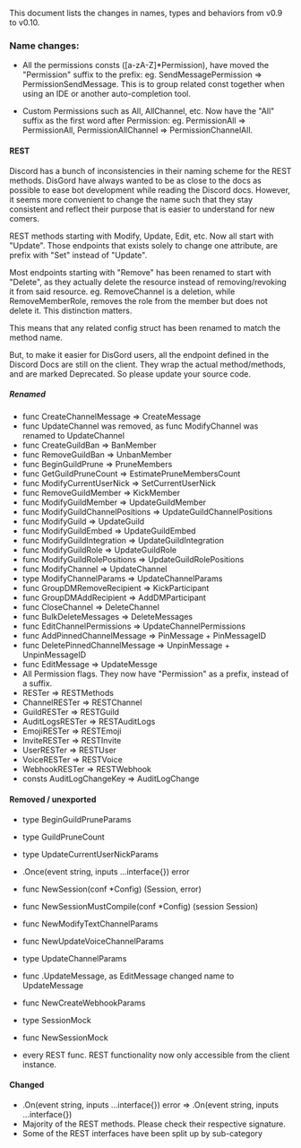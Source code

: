 This document lists the changes in names, types and behaviors from v0.9 to v0.10.


### Name changes:

 - All the permissions consts ([a-zA-Z]*Permission), have moved the "Permission" suffix to the prefix: eg. SendMessagePermission => PermissionSendMessage.
 This is to group related const together when using an IDE or another auto-completion tool.
 
 - Custom Permissions such as All, AllChannel, etc. Now have the "All" suffix as the first word after Permission: eg. PermissionAll => PermissionAll, PermissionAllChannel => PermissionChannelAll.

#### REST
Discord has a bunch of inconsistencies in their naming scheme for the REST methods. DisGord have always wanted to be as close to the docs as possible to ease bot development while reading the Discord docs. However, it seems more convenient to change the name such that they stay consistent and reflect their purpose that is easier to understand for new comers.

REST methods starting with Modify, Update, Edit, etc. Now all start with "Update". Those endpoints that exists solely to change one attribute, are prefix with "Set" instead of "Update".

Most endpoints starting with "Remove" has been renamed to start with "Delete", as they actually delete the resource instead of removing/revoking it from said resource. eg. RemoveChannel is a deletion, while RemoveMemberRole, removes the role from the member but does not delete it. This distinction matters.

This means that any related config struct has been renamed to match the method name.

But, to make it easier for DisGord users, all the endpoint defined in the Discord Docs are still on the client. They wrap the actual method/methods, and are marked Deprecated. So please update your source code.
 
##### Renamed
 - func CreateChannelMessage => CreateMessage
 - func UpdateChannel was removed, as func ModifyChannel was renamed to UpdateChannel
 - func CreateGuildBan => BanMember
 - func RemoveGuildBan => UnbanMember
 - func BeginGuildPrune => PruneMembers
 - func GetGuildPruneCount => EstimatePruneMembersCount
 - func ModifyCurrentUserNick => SetCurrentUserNick
 - func RemoveGuildMember => KickMember
 - func ModifyGuildMember => UpdateGuildMember
 - func ModifyGuildChannelPositions => UpdateGuildChannelPositions
 - func ModifyGuild => UpdateGuild
 - func ModifyGuildEmbed => UpdateGuildEmbed
 - func ModifyGuildIntegration => UpdateGuildIntegration
 - func ModifyGuildRole => UpdateGuildRole
 - func ModifyGuildRolePositions => UpdateGuildRolePositions
 - func ModifyChannel => UpdateChannel
 - type ModifyChannelParams => UpdateChannelParams
 - func GroupDMRemoveRecipient => KickParticipant
 - func GroupDMAddRecipient => AddDMParticipant
 - func CloseChannel => DeleteChannel
 - func BulkDeleteMessages => DeleteMessages
 - func EditChannelPermissions => UpdateChannelPermissions
 - func AddPinnedChannelMessage => PinMessage + PinMessageID
 - func DeletePinnedChannelMessage => UnpinMessage + UnpinMessageID
 - func EditMessage => UpdateMessge
 - All Permission flags. They now have "Permission" as a prefix, instead of a suffix.
 - RESTer => RESTMethods
 - ChannelRESTer => RESTChannel
 - GuildRESTer => RESTGuild
 - AuditLogsRESTer => RESTAuditLogs
 - EmojiRESTer => RESTEmoji
 - InviteRESTer => RESTInvite
 - UserRESTer => RESTUser
 - VoiceRESTer => RESTVoice
 - WebhookRESTer => RESTWebhook
 - consts AuditLogChangeKey => AuditLogChange

#### Removed / unexported
 - type BeginGuildPruneParams
 - type GuildPruneCount
 - type UpdateCurrentUserNickParams
 - .Once(event string, inputs ...interface{}) error
 - func NewSession(conf *Config) (Session, error)
 - func NewSessionMustCompile(conf *Config) (session Session)
 - func NewModifyTextChannelParams
 - func NewUpdateVoiceChannelParams
 - type UpdateChannelParams
 - func .UpdateMessage, as EditMessage changed name to UpdateMessage
 - func NewCreateWebhookParams
 - type SessionMock
 - func NewSessionMock
 
 - every REST func. REST functionality now only accessible from the client instance.
 
 #### Changed
  - .On(event string, inputs ...interface{}) error => .On(event string, inputs ...interface{})
  - Majority of the REST methods. Please check their respective signature.
  - Some of the REST interfaces have been split up by sub-category
  